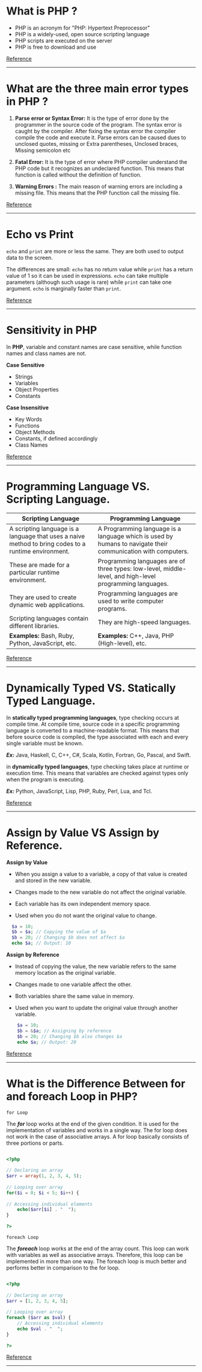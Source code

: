 # What is PHP ?
- PHP is an acronym for "PHP: Hypertext Preprocessor"
- PHP is a widely-used, open source scripting language
- PHP scripts are executed on the server
- PHP is free to download and use

[Reference](https://www.w3schools.com/php/php_intro.asp)

---

# What are the three main error types in PHP ?

1. **Parse error or Syntax Error:** It is the type of error done by the programmer in the source code of the program. The syntax error is caught by the compiler. After fixing the syntax error the compiler compile the code and execute it. Parse errors can be caused dues to unclosed quotes, missing or Extra parentheses, Unclosed braces, Missing semicolon etc

2. **Fatal Error:** It is the type of error where PHP compiler understand the PHP code but it recognizes an undeclared function. This means that function is called without the definition of function.

3. **Warning Errors :** The main reason of warning errors are including a missing file. This means that the PHP function call the missing file.

[Reference](https://www.geeksforgeeks.org/php-types-of-errors/)

---

# Echo vs Print

```echo``` and ```print``` are more or less the same. They are both used to output data to the screen.

The differences are small: ```echo``` has no return value while ```print``` has a return value of 1 so it can be used in expressions. ```echo``` can take multiple parameters (although such usage is rare) while ```print``` can take one argument. ```echo``` is marginally faster than ```print```.

[Reference](https://www.w3schools.com/php/php_echo_print.asp)

---

# Sensitivity in PHP

In **PHP**, variable and constant names are case sensitive, while function names and class names are not.

**Case Sensitive**
- Strings
- Variables
- Object Properties
- Constants

**Case Insensitive**

- Key Words
- Functions
- Object Methods
- Constants, if defined accordingly
- Class Names

[Reference](https://stackoverflow.com/questions/33273941/php-case-sensitivity)


--- 

# Programming Language VS. Scripting Language.

| Scripting Language | Programming Language |
|--------------------|----------------------|
| A scripting language is a language that uses a naive method to bring codes to a runtime environment. | A Programming language is a language which is used by humans to navigate their communication with computers. |
| These are made for a particular runtime environment. | Programming languages are of three types: low-level, middle-level, and high-level programming languages. |
| They are used to create dynamic web applications. | Programming languages are used to write computer programs. |
| Scripting languages contain different libraries. | They are high-speed languages. |
| **Examples:** Bash, Ruby, Python, JavaScript, etc. | **Examples:** C++, Java, PHP (High-level), etc. |


[Reference](https://www.geeksforgeeks.org/whats-the-difference-between-scripting-and-programming-languages/)

---

# Dynamically Typed VS. Statically Typed Language.

In **statically typed programming languages**, type checking occurs at compile time. 
At compile time, source code in a specific programming language is converted to a machine-readable format.
 This means that before source code is compiled, the type associated with each and every single 
 variable must be known.

 ***Ex:***  Java, Haskell, C, C++, C#, Scala, Kotlin, Fortran, Go, Pascal, and Swift.

 in **dynamically typed languages**, type checking takes place at runtime or execution time.
  This means that variables are checked against types only when the program is executing. 

  ***Ex:*** Python, JavaScript, Lisp, PHP, Ruby, Perl, Lua, and Tcl.


[Reference](https://www.baeldung.com/cs/statically-vs-dynamically-typed-languages)

---

# Assign by Value VS Assign by Reference.

**Assign by Value**
  - When you assign a value to a variable, a copy of that value is created and stored in the new variable.

  - Changes made to the new variable do not affect the original variable.

  - Each variable has its own independent memory space.

  - Used when you do not want the original value to change.

  ```php
    $a = 10;
    $b = $a; // Copying the value of $a
    $b = 20; // Changing $b does not affect $a
    echo $a; // Output: 10
   ```

**Assign by Reference**

  - Instead of copying the value, the new variable refers to the same memory location as the original variable.

  - Changes made to one variable affect the other.

  - Both variables share the same value in memory.

  - Used when you want to update the original value through another variable.

```php
    $a = 10;
    $b = &$a; // Assigning by reference
    $b = 20; // Changing $b also changes $a
    echo $a; // Output: 20
```

[Reference](https://www.php.net/manual/en/language.operators.assignment.php)

---

# What is the Difference Between for and foreach Loop in PHP?

```for Loop``` 

The ***for*** loop works at the end of the given condition. It is used for the implementation of variables and works in a single way. The for loop does not work in the case of associative arrays. A for loop basically consists of three portions or parts. 

```php

<?php
 
// Declaring an array
$arr = array(1, 2, 3, 4, 5);
 
// Looping over array
for($i = 0; $i < 5; $i++) {
 
// Accessing individual elements
    echo($arr[$i] . "  ");
}
 
?>
```

```foreach Loop```

The ***foreach*** loop works at the end of the array count. This loop can work with variables as well as associative arrays. Therefore, this loop can be implemented in more than one way. The foreach loop is much better and performs better in comparison to the for loop. 

```php

<?php
 
// Declaring an array
$arr = [1, 2, 3, 4, 5];
 
// Looping over array
foreach ($arr as $val) {
    // Accessing individual elements
    echo $val . "  ";
}
 
?>
```

[Reference](https://www.geeksforgeeks.org/what-is-the-difference-between-for-and-foreach-loop-in-php/)

---
